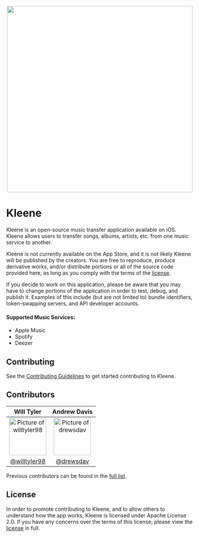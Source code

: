 <p align="center">
  <img src="https://drive.google.com/uc?export=view&id=1FZzsre0hogkTCJ9-pfblxih_ujPiCurz" width="500px"/>
</p>

# Kleene
Kleene is an open-source music transfer application available on iOS. Kleene allows users to transfer songs, albums, artists, etc. from one music service to another.

Kleene is not currently available on the App Store, and it is not likely Kleene will be published by the creators. You are free to reproduce, produce derivative works, and/or distribute portions or all of the source code provided here, as long as you comply with the terms of the [license](LICENSE).

If you decide to work on this application, please be aware that you may have to change portions of the application in order to test, debug, and publish it. Examples of this include (but are not limited to) bundle identifiers, token-swapping servers, and API developer accounts.

#### Supported Music Services:
- Apple Music
- Spotify
- Deezer

## Contributing
See the [Contributing Guidelines](docs/CONTRIBUTING.md) to get started contributing to Kleene.

## Contributors
| Will Tyler | Andrew Davis |
|:----------:|:------------:|
| <a href="https://github.com/willtyler98"><img src="https://avatars3.githubusercontent.com/u/23530045" width="100px" alt="Picture of willtyler98"/></a> | <a href="https://github.com/drewsdav"><img src="https://avatars2.githubusercontent.com/u/9686215" width="100px" alt="Picture of drewsdav"/></a> |
| [@willtyler98](https://github.com/willtyler98) | [@drewsdav](https://github.com/drewsdav) |

Previous contributors can be found in the [full list](docs/CONTRIBUTORS.md).

## License
In order to promote contributing to Kleene, and to allow others to understand how the app works, Kleene is licensed under Apache License 2.0. If you have any concerns over the terms of this license, please view the [license](LICENSE) in full.
